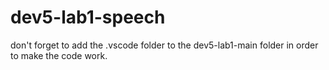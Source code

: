 # dev5-lab1-speech

don't forget to add the .vscode folder to the dev5-lab1-main folder in order to make the code work.
